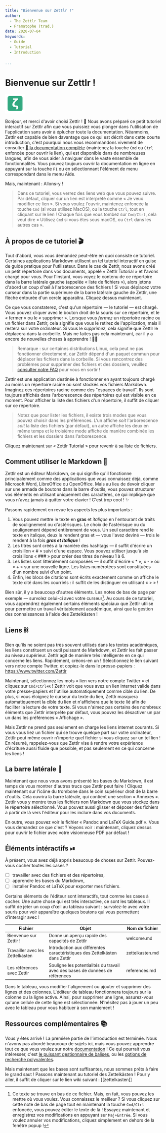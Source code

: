 ```yaml
---
title: "Bienvenue sur Zettlr !"
author:
  - The Zettlr Team
  - Framatophe (trad.)
date: 2020-07-04
keywords:
  - Guide
  - Tutorial
  - Introduction

...
```


# Bienvenue sur Zettlr !

 ![zettlr.png](./zettlr.png)

Bonjour, et merci d'avoir choisi Zettlr ! 🎉 Nous avons préparé ce petit tutoriel interactif sur Zettlr afin que vous puissiez vous plonger dans l'utilisation de l'application sans avoir à éplucher toute la documentation. Néanmoins, Zettlr est capable de bien davantage que ce qui est décrit dans cette courte introduction, c'est pourquoi nous vous recommandons vivement de consulter [🔗 la documentation complète](https://docs.zettlr.com/) (maintenez la touche `Cmd` ou `Ctrl` enfoncée pour ouvrir le lien), qui est disponible dans de nombreuses langues, afin de vous aider à naviguer dans le vaste ensemble de fonctionnalités. Vous pouvez toujours ouvrir la documentation en ligne en appuyant sur la touche `F1` ou en sélectionnant l'élément de menu correspondant dans le menu Aide.

Mais, maintenant : Allons-y !

> Dans ce tutoriel, vous verrez des liens web que vous pouvez suivre. Par défaut, cliquer sur un lien est interprété comme « Je veux modifier ce lien ». Si vous voulez l'ouvrir, maintenez enfoncée la touche `Cmd` (si vous utilisez MacOS), ou la touche `Ctrl`, tout en cliquant sur le lien ! Chaque fois que vous tombez sur `Cmd/Ctrl`, cela veut dire « Utilisez `Cmd` si vous êtes sous macOS, ou `Ctrl` dans les autres cas ».

## À propos de ce tutoriel 🎬

Tout d'abord, vous vous demandez peut-être en quoi consiste ce tutoriel. Certaines applications Markdown utilisent un tel tutoriel interactif en guise de guide pratique pour l'utilisateur. Dans le cas de Zettlr, nous avons créé un petit répertoire dans vos documents, appelé « Zettlr Tutorial » et l'avons chargé pour vous. Pour l'instant, vous voyez le contenu de ce répertoire dans la barre latérale gauche (appelée « liste de fichiers »), alors jetons d'abord un coup d'œil à l'arborescence des fichiers ! Si vous déplacez votre curseur dans la partie supérieure de la barre latérale gauche de Zettlr, une flèche entourée d'un cercle apparaîtra. Cliquez dessus maintenant.

Ce que vous constaterez, c'est qu'un répertoire — le tutoriel — est chargé. Vous pouvez cliquer avec le bouton droit de la souris sur ce répertoire, et le « fermer » ou le « supprimer ». Lorsque vous _fermez_ un répertoire racine ou un fichier dans Zettlr, cela signifie que vous le retirez de l'application, mais il restera sur votre ordinateur. Si vous le _supprimez_, cela signifie que Zettlr le déplacera dans la corbeille. Mais ne faites pas cela maintenant, car il y a encore de nouvelles choses à apprendre ! ✍🏼

> Remarque : sur certaines distributions Linux, cela peut ne pas fonctionner directement, car Zettlr dépend d'un paquet commun pour déplacer les fichiers dans la corbeille. Si vous rencontrez des problèmes pour supprimer des fichiers et des dossiers, veuillez [consulter notre FAQ](https://docs.zettlr.com/fr/faq/#jutilise-linux-et-la-suppression-de-fichiers-ne-les-met-pas-a-la-corbeille) pour vous en sortir !


Zettlr est une application destinée à fonctionner en ayant toujours chargé au moins un répertoire racine où sont stockés vos fichiers Markdown. Imaginez ces répertoires racine comme des "espaces de travail". Ils sont toujours affichés dans l'arborescence des répertoires qui est visible en ce moment. Pour afficher la liste des fichiers d'un répertoire, il suffit de cliquer sur ce répertoire.

> Notez que pour lister les fichiers, il existe trois modes que vous pouvez choisir dans les préférences. L'un affiche _soit_ l'arborescence _soit_ la liste des fichiers  (par défaut), un autre affiche les deux en même temps et le troisième mode affiche de manière combinée les fichiers et les dossiers dans l'arborescence.

Cliquez maintenant sur « Zettlr Tutorial » pour revenir à sa liste de fichiers.

## Comment utiliser le Markdown 📝

Zettlr est un éditeur Markdown, ce qui signifie qu'il fonctionne principalement comme des applications que vous connaissez déjà, comme Microsoft Word, LibreOffice ou OpenOffice. Mais au lieu de devoir cliquer sur une armada de boutons dans la barre d'outils, vous pouvez structurer vos éléments en utilisant uniquement des caractères, ce qui implique que vous n'avez jamais à quitter votre clavier ! C'est trop cool ! ✨

Passons rapidement en revue les aspects les plus importants :

1. Vous pouvez mettre le texte en **gras** et _italique_ en l'entourant de traits de soulignement ou d'astérisques. Le choix de l'astérisque ou du soulignement dépend entièrement de vous. Un seul caractère rend le texte en italique, deux le rendent gras et — vous l'avez deviné — trois le rendent à la fois ***gras et italique*** !
2. Les titres sont créés à la manière des hashtags —  il suffit d'écrire un croisillon « # » suivi d'une espace. Vous pouvez utiliser jusqu'à six croisillons « ### » pour créer des titres de niveau 1 à 6.
3. Les listes sont littéralement composées — il suffit d'écrire « * », « - » ou « + » sur une nouvelle ligne. Les listes numérotées sont constituées d'un nombre suivi d'un point.
4. Enfin, les blocs de citations sont écrits exactement comme on affiche le texte cité dans les courriels : il suffit de les distinguer en utilisant « > » !

Bien sûr, il y a beaucoup d'autres éléments. Les notes de bas de page par exemple — survolez celui-ci avec votre curseur[^1]. Au cours de ce tutoriel, vous apprendrez également certains éléments spéciaux que Zettlr utilise pour permettre un travail véritablement académique, ainsi que la gestion des connaissances à l'aide des Zettelkästen !

## Liens ⛓

Bien qu'ils ne soient pas très souvent utilisés dans les textes académiques, les liens constituent un outil puissant de Markdown, et Zettlr les fait passer au niveau supérieur. Zettlr agit de manière très intelligente en ce qui concerne les liens. Rapidement, créons-en un ! Sélectionnez le lien suivant vers notre compte Twitter, et copiez-le dans le presse-papiers : https://www.twitter.com/Zettlr

Maintenant, sélectionnez les mots « lien vers notre compte Twitter » et cliquez sur `Cmd/Ctrl+K` ! Zettlr voit que vous avez un lien internet valide dans votre presse-papiers et l'utilise automatiquement comme cible du lien. De plus, si vous éloignez le curseur du texte du lien, Zettlr masquera automatiquement la cible du lien et n'affichera que le texte lié afin de faciliter la lecture de votre texte. Si vous n'aimez pas certains des nombreux éléments que Zettlr interprète par défaut, vous pouvez les désactiver un par un dans les préférences « Affichage ».

Mais Zettlr ne prend pas seulement en charge les liens internet courants. Si vous vous liez un fichier qui se trouve quelque part sur votre ordinateur, Zettlr peut même ouvrir n'importe quel fichier si vous cliquez sur un tel lien ! En résumé, rappelez-vous que Zettlr vise à rendre votre expérience d'écriture aussi fluide que possible, et pas seulement en ce qui concerne les liens !

## La barre latérale 📎

Maintenant que nous vous avons présenté les bases du Markdown, il est temps de vous montrer d'autres trucs que Zettlr peut faire ! Cliquez maintenant sur l'icône du trombone dans le coin supérieur droit de la barre d'outils. Cela ouvrira la barre latérale, qui contient une section « Annexes ». Zettlr vous y montre tous les fichiers non Markdown que vous stockez dans le répertoire sélectionné. Vous pouvez aussi glisser et déposer des fichiers à partir de là vers l'éditeur pour les inclure dans vos documents.

En outre, vous pouvez voir le fichier « Pandoc and LaTeX Guide.pdf ». Vous vous demandez ce que c'est ? Voyons voir : maintenant, cliquez dessus pour ouvrir le fichier avec votre visionneuse PDF par défaut !

## Éléments intéractifs ⏯

À présent, vous avez déjà appris beaucoup de choses sur Zettlr. Pouvez-vous cocher toutes les cases ?

- [ ] travailler avec des fichiers et des répertoires,
- [ ] apprendre les bases du Markdown,
- [ ] installer Pandoc et LaTeX pour exporter mes fichiers.

Certains éléments de l'éditeur sont interactifs, tout comme les cases à cocher. Une autre chose qui est très interactive, ce sont les tableaux. Il suffit de jeter un coup d'œil au tableau suivant : survolez-le avec votre souris pour voir apparaître quelques boutons qui vous permettent d'interagir avec !



| Fichier                          | Objet                                                                         | Nom de fichier  |
|----------------------------------|-------------------------------------------------------------------------------|-----------------|
| Bienvenue sur Zettlr !           | Donne un aperçu rapide des capacités de Zettlr                                | welcome.md      |
| Travailler avec les Zettelkästen | Introduction aux différentes caractéristiques des Zettelkästen dans Zettlr    | zettelkasten.md |
| Les références avec Zettlr       | Souligne les potentialités du travail avec des bases de données de références | references.md   |

Dans le tableau, vous modifier l'alignement ou ajouter et supprimer des lignes et des colonnes. L'éditeur de tableau fonctionnera toujours sur la colonne ou la ligne active. Ainsi, pour supprimer une ligne, assurez-vous qu'une cellule de cette ligne est sélectionnée. N'hésitez pas à jouer un peu avec le tableau pour vous habituer à son maniement !

## Ressources complémentaires 📚

Vous y êtes arrivé ! La première partie de l'introduction est terminée. Nous n'avons pas abordé beaucoup de sujets ici, mais vous pouvez apprendre tout ce que vous voulez sur notre [documentation](https://docs.zettlr.com/) ! Ce qui pourrait vous intéresser, c'est [le puissant gestionnaire de balises](https://docs.zettlr.com/en/reference/settings/#manage-tags), ou les [options de recherche polyvalentes](https://docs.zettlr.com/en/core/search/).

Mais maintenant que les bases sont suffisantes, nous sommes prêts à faire le grand saut ! Passons maintenant au tutoriel des Zettelkästen ! Pour y aller, il suffit de cliquer sur le lien wiki suivant : [[zettelkasten]]

[^1]: Ce texte se trouve en bas de ce fichier. Mais, en fait, vous pouvez les mettre où vous voulez. Vous connaissez le meilleur ? Si vous cliquez sur cette note de bas de page tout en maintenant la touche `Cmd/Ctrl` enfoncée, vous pouvez éditer le texte de là ! Essayez maintenant et enregistrez vos modifications en appuyant sur `Maj+Entrée`. Si vous voulez annuler vos modifications, cliquez simplement en dehors de la fenêtre popup !

